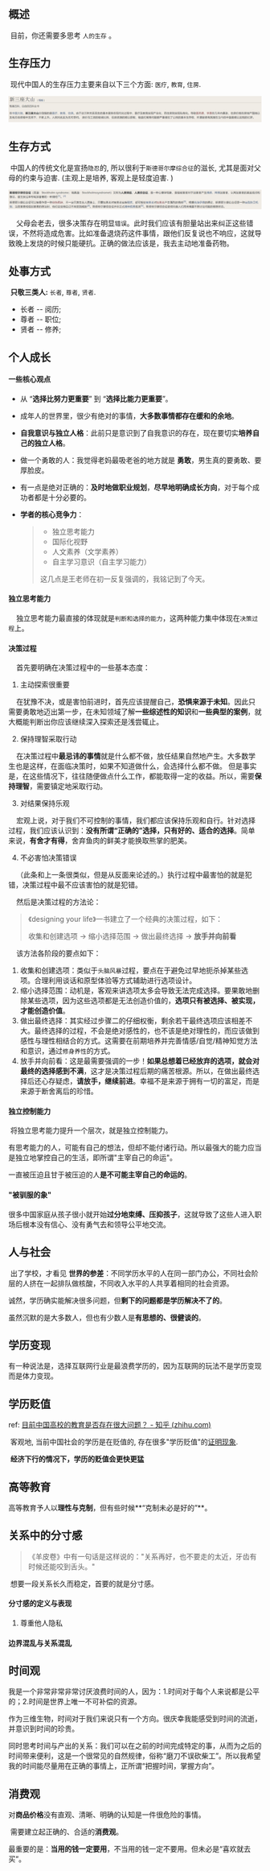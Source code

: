 ## 概述

​    目前，你还需要多思考 `人的生存` 。

## 生存压力

​    现代中国人的生存压力主要来自以下三个方面: ` 医疗 `, ` 教育 `, ` 住房 `.

![新三座大山](.\2022-07-img\新三座大山.png)

## 生存方式

​    中国人的传统文化是宣扬` 隐忍 `的, 所以很利于` 斯德哥尔摩综合征 `的滋长, 尤其是面对父母的约束与迫害. (主观上是培养, 客观上是轻度迫害. )

![斯德哥尔摩综合征](.\2022-07-img\斯德哥尔摩综合征.png)

    父母会老去，很多决策存在明显`错误`。此时我们应该有胆量站出来纠正这些错误，不然将造成危害。比如准备退烧药这件事情，跟他们反复说也不响应，这就导致晚上发烧的时候只能硬抗。正确的做法应该是，我去主动地准备药物。

## 处事方式

​    **只敬三类人:**  `长者`, `尊者`, `贤者`.

- 长者 -- 阅历; 
- 尊者 -- 职位; 
- 贤者 -- 修养; 

## 个人成长

#### 一些核心观点

- 从 “**选择比努力更重要**” 到 “**选择比能力更重要**”。

- 成年人的世界里，很少有绝对的事情，**大多数事情都存在缓和的余地**。

- **自我意识与独立人格**：此前只是意识到了自我意识的存在，现在要切实**培养自己的独立人格**。

- 做一个勇敢的人：我觉得老妈最吸老爸的地方就是 **勇敢**，男生真的要勇敢、要厚脸皮。

- 有一点是绝对正确的：**及时地做职业规划**，**尽早地明确成长方向**，对于每个成功者都是十分必要的。

- **学者的核心竞争力**：
  
  > - 独立思考能力
  > - 国际化视野
  > - 人文素养（文学素养）
  > - 自主学习意识（自主学习能力）
  > 
  > 这几点是王老师在初一反复强调的，我铭记到了今天。

#### 独立思考能力

    独立思考能力最直接的体现就是`判断和选择的能力`，这两种能力集中体现在`决策过程`上。

#### 决策过程

    首先要明确在决策过程中的一些基本态度：

1. 主动探索很重要

    在犹豫不决，或是害怕前进时，首先应该提醒自己，**恐惧来源于未知**。因此只需要勇敢地迈出第一步，在未知领域了解**一些综述性的知识**和**一些典型的案例**，就大概能判断出你应该继续深入探索还是浅尝辄止。

2. 保持理智采取行动

    在决策过程中**最忌讳的事情**就是什么都不做，放任结果自然地产生。大多数学生也是这样，在面临决策时，如果不知道做什么，会选择什么都不做。 但是事实是，在这些情况下，往往随便做点什么工作，都能取得一定的收益。所以，需要**保持理智**，需要镇定地采取行动。

3. 对结果保持乐观

    宏观上说，对于我们不可控制的事情，我们都应该保持乐观和自行。针对选择过程，我们应该认识到：**没有所谓“正确的”选择，只有好的、适合的选择**。简单来说，**有舍才有得**，舍弃鱼肉的鲜美才能换取熊掌的肥美。

4. 不必害怕决策错误

    （此条和上一条很类似，但是从反面来论述的。）执行过程中最害怕的就是犯错，决策过程中最不应该害怕的就是犯错。

    然后是决策过程的方法论：

> 《designing your life》一书建立了一个经典的决策过程，如下：
> 
> 收集和创建选项 -> 缩小选择范围 -> 做出最终选择 -> **放手并向前看**

    该方法各阶段的要点如下：

1. 收集和创建选项：类似于`头脑风暴`过程，要点在于避免过早地扼杀掉某些选项。合理利用谈话和原型体验等方式辅助进行选项设计。
2. 缩小选择范围：动机是，客观来讲选项太多会导致无法完成选择。要果敢地删除某些选项，因为这些选项都是无法创造价值的，**选项只有被选择、被实现，才能创造价值**。
3. 做出最终选择：其实经过步骤二的仔细权衡，剩余若干最终选项应该相差不大。最终选择的过程，不会是绝对感性的，也不该是绝对理性的，而应该做到感性与理性相结合的方式。这需要在前期培养并完善情感/自觉/精神知觉方法和意识，通过`修身养性`的方式。
4. 放手并向前看：这是最需要强调的一步！**如果总想着已经放弃的选项，就会对最终的选择感到不满**，这才是决策过程后期的痛苦根源。所以，在做出最终选择后还心存疑虑，**请放手，继续前进**。幸福不是来源于拥有一切的富足，而是来源于断舍离后的珍惜。

#### 独立控制能力

​    将独立思考能力提升一个层次，就是独立控制能力。

​    有思考能力的人，可能有自己的想法，但却不能付诸行动。所以最强大的能力应当是独立地掌控自己的生活，即所谓"主宰自己的命运"。

​    一直被压迫且甘于被压迫的人**是不可能主宰自己的命运的**。

#### "被驯服的象"

​    很多中国家庭从孩子很小就开始**过分地束缚、压抑孩子**，这就导致了这些人进入职场后根本没有信心、没有勇气去和领导公平地交流。

## 人与社会

​    出了学校，才看见 **世界的参差**：不同学历水平的人在同一部门办公，不同社会阶层的人挤在一起排队做核酸，不同收入水平的人共享着相同的社会资源。

​    诚然，学历确实能解决很多问题，但**剩下的问题都是学历解决不了的**。

​    虽然沉默的是大多数人，但也有少数人是**有思想的、很健谈的**。

## 学历变现

​    有一种说法是，选择互联网行业是最浪费学历的，因为互联网的玩法不是学历变现而是体力变现。

## 学历贬值

ref: [目前中国高校的教育是否存在很大问题？ - 知乎 (zhihu.com)](https://zhuanlan.zhihu.com/p/414619283)

​    客观地, 当前中国社会的学历是在贬值的, 存在很多"学历贬值"的[证明现象](https://zhuanlan.zhihu.com/p/243160099).

​    **经济下行的情况下，学历的贬值会更快更猛**

## 高等教育

​    高等教育予人以**理性与克制**，但有些时候**“克制未必是好的”**。

## 关系中的分寸感

> 《羊皮卷》中有一句话是这样说的："关系再好，也不要走的太近，牙齿有时候还能咬到舌头。"

​    想要一段关系长久而稳定，首要的就是分寸感。

#### 分寸感的定义与表现

1. 尊重他人隐私

#### 边界混乱与关系混乱

## 时间观

​    我是一个非常非常非常讨厌浪费时间的人，因为：1.时间对于每个人来说都是公平的；2.时间是世界上唯一不可补偿的资源。

​    作为三维生物，时间对于我们来说只有一个方向。很庆幸我能感受到时间的流逝，并意识到时间的珍贵。

​    同时思考时间与产出的关系：我们可以在之前的时间完成特定的事，从而为之后的时间带来便利，这是一个很常见的自然规律，俗称“磨刀不误砍柴工”。所以我希望我的时间能尽量用在正确的事情上，正所谓“把握时间，掌握方向”。

## 消费观

​    对**商品价格**没有直观、清晰、明确的认知是一件很危险的事情。

​    需要建立起正确的、合适的**消费观**。

​    最重要的是：**当用的钱一定要用**，不当用的钱一定不要用。但未必是“喜欢就去买”。
